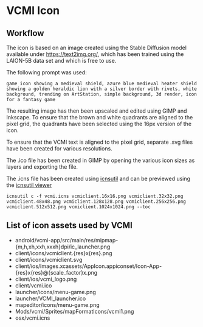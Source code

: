 # VCMI Icon

## Workflow
The icon is based on an image created using the Stable Diffusion model available under https://text2img.org/, which has been trained using the LAION-5B data set and which is free to use.

The following prompt was used:

```
game icon showing a medieval shield, azure blue medieval heater shield showing a golden heraldic lion with a silver border with rivets, white background, trending on ArtStation, simple background, 3d render, icon for a fantasy game
```

The resulting image has then been upscaled and edited using GIMP and Inkscape. To ensure that the brown and white quadrants are aligned to the pixel grid, the quadrants have been selected using the 16px version of the icon.

To ensure that the VCMI text is aligned to the pixel grid, separate .svg files have been created for various resolutions.

The .ico file has been created in GIMP by opening the various icon sizes as layers and exporting the file.

The .icns file has been created using [icnsutil](https://pypi.org/project/icnsutil/) and can be previewed using the [icnsutil viewer](https://relikd.github.io/icnsutil/html/viewer.html)

```
icnsutil c -f vcmi.icns vcmiclient.16x16.png vcmiclient.32x32.png vcmiclient.48x48.png vcmiclient.128x128.png vcmiclient.256x256.png vcmiclient.512x512.png vcmiclient.1024x1024.png --toc
```

## List of icon assets used by VCMI
* android/vcmi-app/src/main/res/mipmap-{m,h,xh,xxh,xxxh}dpi/ic_launcher.png
* client/icons/vcmiclient.{res}x{res}.png
* client/icons/vcmiclient.svg
* client/ios/Images.xcassets/AppIcon.appiconset/Icon-App-{res}x{res}@{scale_factor}x.png
* client/ios/vcmi_logo.png
* client/vcmi.ico
* launcher/icons/menu-game.png
* launcher/VCMI_launcher.ico
* mapeditor/icons/menu-game.png
* Mods/vcmi/Sprites/mapFormatIcons/vcmi1.png
* osx/vcmi.icns